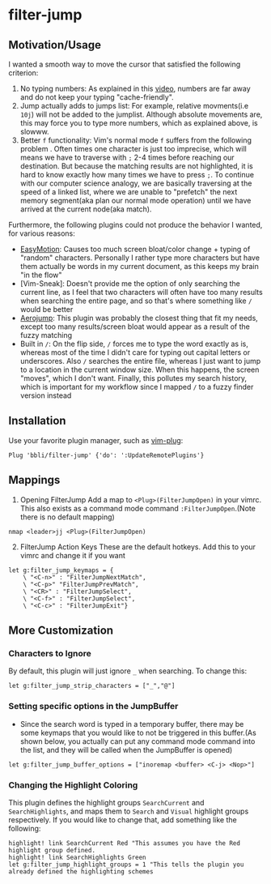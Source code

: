 filter-jump
==========
## Motivation/Usage
I wanted a smooth way to move the cursor that satisfied the following criterion:
1. No typing numbers: As explained in this [video](https://www.youtube.com/watch?v=tSq7yDwS1vM&list=LLfDw9928RXloc-CAvO-h-Kw&index=368), numbers are far away and do not keep your typing "cache-friendly". 
2. Jump actually adds to jumps list: For example, relative movments(i.e `10j`) will not be added to the jumplist. Although absolute movements are, this may force you to type more numbers, which as explained above, is slowww.
3. Better `f` functionality: Vim's normal mode `f` suffers from the following problem . Often times one character is just too imprecise, which will means we have to traverse with `;` 2-4 times before reaching our destination. But because the matching results are not highlighted, it is hard to know exactly how many times we have to press `;`. To continue with our computer science analogy, we are basically traversing at the speed of a linked list, where we are unable to "prefetch" the next memory segment(aka plan our normal mode operation) until we have arrived at the current node(aka match).

Furthermore, the following plugins could not produce the behavior I wanted, for various reasons:
* [EasyMotion](https://github.com/easymotion/vim-easymotion): Causes too much screen bloat/color change + typing of "random" characters. Personally I rather type more characters but have them actually be words in my current document, as this keeps my brain "in the flow"
* [Vim-Sneak]: Doesn't provide me the option of only searching the current line, as I feel that two characters will often have too many results when searching the entire page, and so that's where something like `/` would be better
* [Aerojump](https://github.com/ripxorip/aerojump.nvim): This plugin was probably the closest thing that fit my needs, except too many results/screen bloat would appear as a result of the fuzzy matching
* Built in `/`: On the flip side, `/` forces me to type the word exactly as is, whereas most of the time I didn't care for typing out capital letters or underscores. Also `/` searches the entire file, whereas I just want to jump to a location in the current window size. When this happens, the screen "moves", which I don't want. Finally, this pollutes my search history, which is important for my workflow since I mapped `/` to a fuzzy finder version instead


## Installation
Use your favorite plugin manager, such as [vim-plug](https://github.com/junegunn/vim-plug):
```
Plug 'bbli/filter-jump' {'do': ':UpdateRemotePlugins'}
```
## Mappings
1. Opening FilterJump
Add a map to `<Plug>(FilterJumpOpen)` in your vimrc. This also exists as a command mode command `:FilterJumpOpen`.(Note there is no default mapping)
```
nmap <leader>jj <Plug>(FilterJumpOpen)
```
2. FilterJump Action Keys
These are the default hotkeys. Add this to your vimrc and change it if you want
```
let g:filter_jump_keymaps = {
    \ "<C-n>" : "FilterJumpNextMatch",
    \ "<C-p>" "FilterJumpPrevMatch",
    \ "<CR>" : "FilterJumpSelect",
    \ "<C-f>" : "FilterJumpSelect",
    \ "<C-c>" : "FilterJumpExit"}
```

## More Customization
### Characters to Ignore
By default, this plugin will just ignore `_` when searching. To change this:
```
let g:filter_jump_strip_characters = ["_","@"]
```
### Setting specific options in the JumpBuffer
* Since the search word is typed in a temporary buffer, there may be some keymaps that you would like to not be triggered in this buffer.(As shown below, you actually can put any command mode command into the list, and they will be called when the JumpBuffer is opened) 
```
let g:filter_jump_buffer_options = ["inoremap <buffer> <C-j> <Nop>"]
```
### Changing the Highlight Coloring
This plugin defines the highlight groups `SearchCurrent` and `SearchHighlights`, and maps them to `Search` and `Visual` highlight groups respectively. If you would like to change that, add something like the following:
```
highlight! link SearchCurrent Red "This assumes you have the Red highlight group defined.
highlight! link SearchHighlights Green
let g:filter_jump_highlight_groups = 1 "This tells the plugin you already defined the highlighting schemes
```
